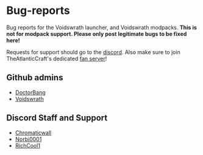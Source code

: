 # Bug-reports
Bug reports for the Voidswrath launcher, and Voidswrath modpacks.
**This is not for modpack support. Please only post legitimate bugs to be fixed here!** 

Requests for support should go to the [discord](https://discord.gg/nMfykmj).
Also make sure to join TheAtlanticCraft's dedicated [fan server](https://discord.gg/atlanticcraft)!

## Github admins
+ [DoctorBang](https://github.com/DoctorBang)
+ [Voidswrath](https://github.com/voidswrath)

## Discord Staff and Support
+ [Chromaticwall](https://github.com/Chromaticwall)
+ [Norbi0001](https://github.com/Norbi0001)
+ [RichCool1](https://github.com/Richcool1)

